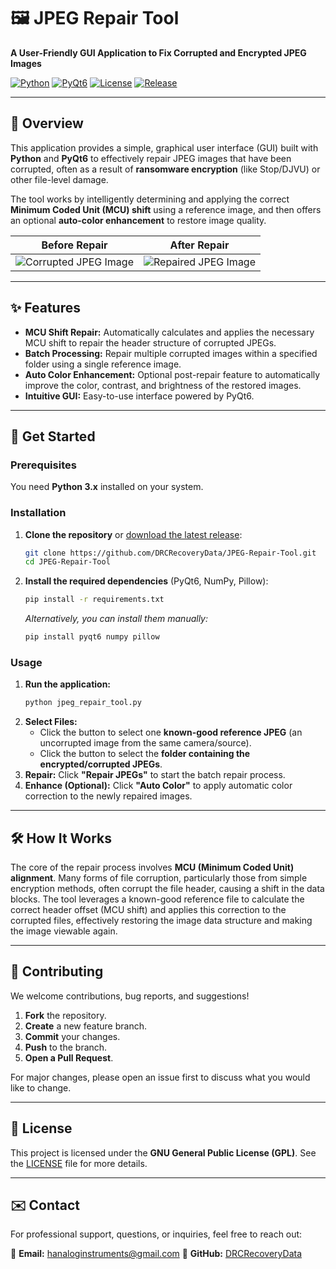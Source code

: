 # 🖼️ JPEG Repair Tool

**A User-Friendly GUI Application to Fix Corrupted and Encrypted JPEG Images**

[![Python](https://img.shields.io/badge/Python-3.x-blue?style=for-the-badge&logo=python&logoColor=white)](https://www.python.org/)
[![PyQt6](https://img.shields.io/badge/GUI-PyQt6-538CC9?style=for-the-badge&logo=qt&logoColor=white)](https://www.riverbankcomputing.com/software/pyqt/intro)
[![License](https://img.shields.io/github/license/DRCRecoveryData/JPEG-Repair-Tool?style=for-the-badge&color=green)](https://github.com/DRCRecoveryData/JPEG-Repair-Tool/blob/main/LICENSE)
[![Release](https://img.shields.io/github/v/release/DRCRecoveryData/JPEG-Repair-Tool?label=Latest%20Release&style=for-the-badge&include_prereleases)](https://github.com/DRCRecoveryData/JPEG-Repair-Tool/releases)

---

## 📸 Overview

This application provides a simple, graphical user interface (GUI) built with **Python** and **PyQt6** to effectively repair JPEG images that have been corrupted, often as a result of **ransomware encryption** (like Stop/DJVU) or other file-level damage.

The tool works by intelligently determining and applying the correct **Minimum Coded Unit (MCU) shift** using a reference image, and then offers an optional **auto-color enhancement** to restore image quality.

| Before Repair | After Repair |
| :---: | :---: |
| ![Corrupted JPEG Image](https://github.com/user-attachments/assets/82e97354-ef79-4ef9-81e1-2fc5b8b39a56) | ![Repaired JPEG Image](https://github.com/user-attachments/assets/83c6fe1b-befb-4e07-9e01-c1791315b6cd) |

---

## ✨ Features

* **MCU Shift Repair:** Automatically calculates and applies the necessary MCU shift to repair the header structure of corrupted JPEGs.
* **Batch Processing:** Repair multiple corrupted images within a specified folder using a single reference image.
* **Auto Color Enhancement:** Optional post-repair feature to automatically improve the color, contrast, and brightness of the restored images.
* **Intuitive GUI:** Easy-to-use interface powered by PyQt6.

---

## 🚀 Get Started

### Prerequisites

You need **Python 3.x** installed on your system.

### Installation

1.  **Clone the repository** or [download the latest release](https://github.com/DRCRecoveryData/JPEG-Repair-Tool/releases):
    ```sh
    git clone https://github.com/DRCRecoveryData/JPEG-Repair-Tool.git
    cd JPEG-Repair-Tool
    ```

2.  **Install the required dependencies** (PyQt6, NumPy, Pillow):
    ```sh
    pip install -r requirements.txt
    ```
    *Alternatively, you can install them manually:*
    ```sh
    pip install pyqt6 numpy pillow
    ```

### Usage

1.  **Run the application:**
    ```sh
    python jpeg_repair_tool.py
    ```
2.  **Select Files:**
    * Click the button to select one **known-good reference JPEG** (an uncorrupted image from the same camera/source).
    * Click the button to select the **folder containing the encrypted/corrupted JPEGs**.
3.  **Repair:** Click **"Repair JPEGs"** to start the batch repair process.
4.  **Enhance (Optional):** Click **"Auto Color"** to apply automatic color correction to the newly repaired images.

---

## 🛠️ How It Works

The core of the repair process involves **MCU (Minimum Coded Unit) alignment**. Many forms of file corruption, particularly those from simple encryption methods, often corrupt the file header, causing a shift in the data blocks. The tool leverages a known-good reference file to calculate the correct header offset (MCU shift) and applies this correction to the corrupted files, effectively restoring the image data structure and making the image viewable again.

---

## 🤝 Contributing

We welcome contributions, bug reports, and suggestions!

1.  **Fork** the repository.
2.  **Create** a new feature branch.
3.  **Commit** your changes.
4.  **Push** to the branch.
5.  **Open a Pull Request**.

For major changes, please open an issue first to discuss what you would like to change.

---

## 📄 License

This project is licensed under the **GNU General Public License (GPL)**. See the [LICENSE](LICENSE) file for more details.

---

## ✉️ Contact

For professional support, questions, or inquiries, feel free to reach out:

📧 **Email:** [hanaloginstruments@gmail.com](mailto:hanaloginstruments@gmail.com)
🔗 **GitHub:** [DRCRecoveryData](https://github.com/DRCRecoveryData)
